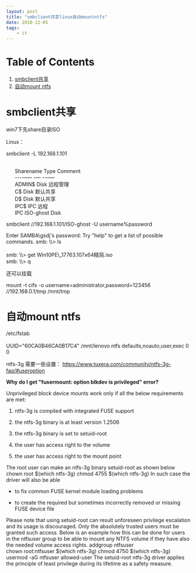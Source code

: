 ```yaml
---
layout: post
title: "smbclient共享linux自动mountntfs"
date: 2018-12-05
tags: 
    - it
---
```



# Table of Contents

1.  [smbclient共享](#orgf07c381)
2.  [自动mount ntfs](#orgda0feb4)


<a id="orgf07c381"></a>

# smbclient共享

win7下先share目录ISO

Linux：

smbclient -L 192.168.1.101

<p class="verse">
<br />
&#xa0;&#xa0;&#xa0;&#xa0;&#xa0;&#xa0;Sharename       Type      Comment<br />
&#xa0;&#xa0;&#xa0;&#xa0;&#xa0;&#xa0;----&#x2013;&#x2014;       -&#x2014;      --&#x2013;&#x2014;<br />
&#xa0;&#xa0;&#xa0;&#xa0;&#xa0;&#xa0;ADMIN$          Disk      远程管理<br />
&#xa0;&#xa0;&#xa0;&#xa0;&#xa0;&#xa0;C$              Disk      默认共享<br />
&#xa0;&#xa0;&#xa0;&#xa0;&#xa0;&#xa0;D$              Disk      默认共享<br />
&#xa0;&#xa0;&#xa0;&#xa0;&#xa0;&#xa0;IPC$            IPC       远程<br />
&#xa0;&#xa0;&#xa0;&#xa0;&#xa0;&#xa0;IPC       ISO-ghost       Disk<br />
</p>

smbclient //192.168.1.101/ISO-ghost -U username%password

<p class="verse">
Enter SAMBA\gsdj's password:  Try "help" to get a list of possible<br />
commands. smb: \\> ls<br />
<br />
smb: \\> get Win10PE\_17763.107x64精简.iso<br />
smb: \\> q<br />
</p>

还可以挂载 

mount -t cifs -o username=administrator,password=123456 //192.168.0.1/tmp /mnt/tmp


<a id="orgda0feb4"></a>

# 自动mount ntfs

<p class="verse">
/etc/fstab<br />
<br />
UUID="60CA0B46CA0B17C4" /mnt/lenovo  ntfs defaults,noauto,user,exec 0 0<br />
</p>

ntfs-3g 需要一些设置： <https://www.tuxera.com/community/ntfs-3g-faq/#useroption>

**Why do I get "fusermount: option blkdev is privileged" error?**

Unprivileged block device mounts work only if all the below requirements
are met:

1.  ntfs-3g is compiled with integrated FUSE support

2.  the ntfs-3g binary is at least version 1.2506

3.  the ntfs-3g binary is set to setuid-root

4.  the user has access right to the volume

5.  the user has access right to the mount point

The root user can make an ntfs-3g binary setuid-root as shown below  
chown root $(which ntfs-3g)   chmod 4755 $(which ntfs-3g) In such case
the driver will also be able

-   to fix common FUSE kernel module loading problems

-   to create the required but sometimes incorrectly removed or missing
    FUSE device file

Please note that using setuid-root can result unforeseen privilege
escalation and its usage is discouraged. Only the absolutely trusted
users must be granted such access. Below is an example how this can be
done for users in the ntfsuser group to be able to mount any NTFS volume
if they have also the needed volume access rights.   addgroup ntfsuser  
chown root:ntfsuser $(which ntfs-3g)   chmod 4750 $(which ntfs-3g)  
usermod -aG ntfsuser allowed-user The setuid-root ntfs-3g driver applies
the principle of least privilege during its lifetime as a safety
measure.

